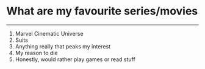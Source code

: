 # What are my favourite series/movies
---
1. Marvel Cinematic Universe
2. Suits
3. Anything really that peaks my interest
4. My reason to die
5. Honestly, would rather play games or read stuff
